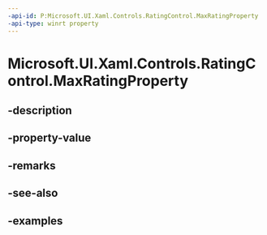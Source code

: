```yaml
---
-api-id: P:Microsoft.UI.Xaml.Controls.RatingControl.MaxRatingProperty
-api-type: winrt property
---
```


<!-- Property syntax.
public DependencyProperty MaxRatingProperty { get; }
-->

# Microsoft.UI.Xaml.Controls.RatingControl.MaxRatingProperty

## -description

## -property-value

## -remarks

## -see-also

## -examples

